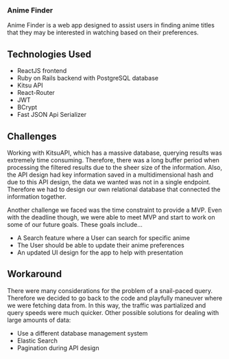 ### Anime Finder

Anime Finder is a web app designed to assist users in finding anime titles that they may be interested in watching based on their preferences.

## Technologies Used
- ReactJS frontend
- Ruby on Rails backend with PostgreSQL database
- Kitsu API
- React-Router
- JWT
- BCrypt
- Fast JSON Api Serializer

## Challenges
Working with KitsuAPI, which has a massive database, querying results was extremely time consuming. Therefore, there was a long buffer period when processing the filtered results due to the sheer size of the information. Also, the API design had key information saved in a multidimensional hash and due to this API design, the data we wanted was not in a single endpoint. Therefore we had to design our own relational database that connected the information together.

Another challenge we faced was the time constraint to provide a MVP. Even with the deadline though, we were able to meet MVP and start to work on some of our future goals. These goals include…
- A Search feature where a User can search for specific anime
- The User should be able to update their anime preferences
- An updated UI design for the app to help with presentation 

## Workaround
There were many considerations for the problem of a snail-paced query. Therefore we decided to go back to the code and playfully maneuver where we were fetching data from. In this way, the traffic was partialized and query speeds were much quicker. 
Other possible solutions for dealing with large amounts of data:
- Use a different database management system
- Elastic Search
- Pagination during API design
